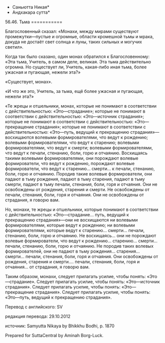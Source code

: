 * Саньютта Никая*
* Андхакара сутта*

56\.46\. Тьма
\=\=\=\=\=\=\=\=\=\=\=

Благословенный сказал: «Монахи, между мирами существуют промежутки—пустые и огромные, области кромешной тьмы и мрака, докуда не достаёт свет солнца и луны, таких сильных и могучих светил»\.

Когда так было сказано, один монах обратился к Благословенному: «Эта тьма, Учитель, в самом деле, великая\. Эта тьма действительно огромна\. Но существует ли, Учитель, какая\-либо иная тьма, более ужасная и пугающая, нежели эта?»

«Существует, монах»\.

«И что же это, Учитель, за тьма, ещё более ужасная и пугающая, нежели эта?»

«Те жрецы и отшельники, монах, которые не понимают в соответствии с действительностью: «Это—страдание»; которые не понимают в соответствии с действительностью: «Это—источник страдания»; которые не понимают в соответствии с действительностью: «Это—прекращение страдания»; которые не понимают в соответствии с действительностью: «Это—путь, ведущий к прекращению страдания»—восхищаются волевыми формирователями, что ведут к рождению; волевыми формирователями, что ведут к старению; волевыми формирователями, что ведут к смерти; волевыми формирователями, что ведут к печали, стенанию, боли, горю и отчаянию\. Восхищаясь такими волевыми формирователями, они порождают волевые формирователи, что ведут к рождению, порождают волевые формирователи, что ведут к старению… смерти… к печали, стенанию, боли, горю и отчаянию\. Породив такие волевые формирователи, они падают в тьму рождения, падают в тьму старения, падают в тьму смерти, падают в тьму печали, стенания, боли, горя и отчаяния\. Они не освобождены от рождения, старения и смерти\. Не освобождены от печали, стенания, боли, горя и отчаяния\. Они не освобождены от страдания, я говорю вам\.

Но, монахи, те жрецы и отшельники, которые понимают в соответствии с действительностью: «Это—страдание… путь, ведущий к прекращению страдания»—они не восхищаются ни волевыми формирователями, которые ведут к рождению; ни волевыми формирователями, которые ведут к старению… смерти… печали, стенанию, боли, горю и отчаянию\. Не восхищаясь… они не порождают волевые формирователи, что ведут к рождению… старению… смерти… печали, стенанию, боли, горю и отчаянию\. Не породив таких волевых формирователей, они не падают в тьму рождения… старения… смерти… печали, стенания, боли, горя и отчаяния\. Они освобождены от рождения, старения и смерти…\. печали, стенания, боли, горя и отчаяния… от страдания, я говорю вам\.

Таким образом, монахи, следует прилагать усилие, чтобы понять: «Это—страдание»\. Следует прилагать усилие, чтобы понять: «Это—источник страдания»\. Следует прилагать усилие, чтобы понять: «Это—прекращение страдания»\. Следует прилагать усилие, чтобы понять: «Это—путь, ведущий к прекращению страдания»\.

Перевод с английского: SV

редакция перевода: 29\.10\.2012

источник: Samyutta Nikaya by Bhikkhu Bodhi, p\. 1870

Prepared for SuttaCentral by Aminah Borg\-Luck\.